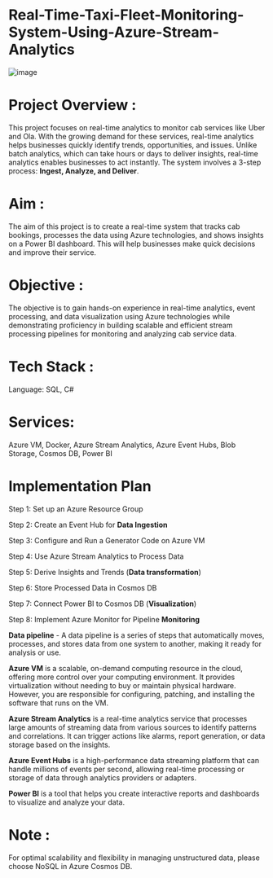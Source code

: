 # Real-Time-Taxi-Fleet-Monitoring-System-Using-Azure-Stream-Analytics
![image](https://github.com/user-attachments/assets/64617a5a-5eec-4194-a70b-82a43f62df4c)

# Project Overview :
This project focuses on real-time analytics to monitor cab services like Uber and Ola. With the growing demand for these services, real-time analytics helps businesses quickly identify trends, opportunities, and issues. Unlike batch analytics, which can take hours or days to deliver insights, real-time analytics enables businesses to act instantly. 
The system involves a 3-step process: **Ingest, Analyze, and Deliver**.

# Aim :
The aim of this project is to create a real-time system that tracks cab bookings, processes the data using Azure technologies, and shows insights on a Power BI dashboard. This will help businesses make quick decisions and improve their service.
# Objective :
The objective is to gain hands-on experience in real-time analytics, event processing, and data visualization using Azure technologies while demonstrating proficiency in building scalable and efficient stream processing pipelines for monitoring and analyzing cab service data.
# Tech Stack :
Language: SQL, C#
# Services: 
Azure VM, Docker, Azure Stream Analytics, Azure Event Hubs, Blob Storage, Cosmos DB, Power BI
# Implementation Plan
Step 1: Set up an Azure Resource Group

Step 2: Create an Event Hub for **Data Ingestion**

Step 3: Configure and Run a Generator Code on Azure VM

Step 4: Use Azure Stream Analytics to Process Data

Step 5: Derive Insights and Trends (**Data transformation**)

Step 6: Store Processed Data in Cosmos DB

Step 7: Connect Power BI to Cosmos DB (**Visualization**)

Step 8: Implement Azure Monitor for Pipeline **Monitoring**

**Data pipeline** - A data pipeline is a series of steps that automatically moves, processes, and stores data from one system to another, making it ready for analysis or use.

 **Azure VM** is a scalable, on-demand computing resource in the cloud, offering more control over your computing environment. It provides virtualization without needing to buy or maintain physical hardware. However, you are responsible for configuring, patching, and installing the software that runs on the VM.

**Azure Stream Analytics** is a real-time analytics service that processes large amounts of streaming data from various sources to identify patterns and correlations. It can trigger actions like alarms, report generation, or data storage based on the insights.

**Azure Event Hubs** is a high-performance data streaming platform that can handle millions of events per second, allowing real-time processing or storage of data through analytics providers or adapters.

 **Power BI** is a tool that helps you create interactive reports and dashboards to visualize and analyze your data.
 
# Note : 
For optimal scalability and flexibility in managing unstructured data, please choose NoSQL in Azure Cosmos DB.
